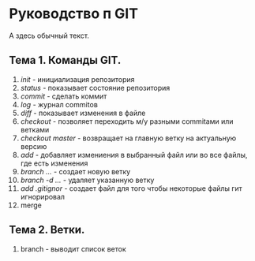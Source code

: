 # Руководство п GIT

А здесь обычный текст.

## Тема 1. Команды GIT.
1. *init* - инициализация репозитория
2. *status* - показывает состояние репозитория
3. *commit* - сделать коммит
4. *log* - журнал commitов
5. *diff* - показывает изменения в файле
6. *checkout* - позволяет переходить м/у разными 
commitами или ветками
7. *checkout master* - возвращает на главную ветку на актуальную версию
8. *add* - добавляет измениения в выбранный файл или во все файлы, где есть изменения
9. *branch ...* - создает новую ветку
10. *branch -d ...* - удаляет указанную ветку
11. *add .gitignor* - создает файл для того чтобы некоторые файлы гит игнорировал
23. merge
## Тема 2. Ветки.
1. branch - выводит список веток
